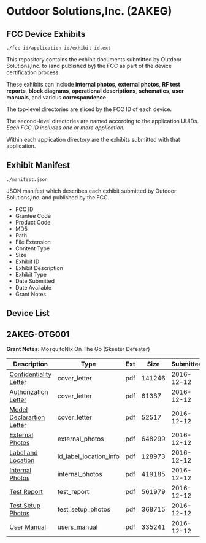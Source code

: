 # Outdoor Solutions,Inc. (2AKEG)
## FCC Device Exhibits

```
./fcc-id/application-id/exhibit-id.ext
```

This repository contains the exhibit documents submitted by Outdoor Solutions,Inc. to (and published by) the FCC as part of the device certification process.

These exhibits can include **internal photos**, **external photos**, **RF test reports**, **block diagrams**, **operational descriptions**, **schematics**, **user manuals**, and various **correspondence**.

The top-level directories are sliced by the FCC ID of each device.

The second-level directories are named according to the application UUIDs. *Each FCC ID includes one or more application.*

Within each application directory are the exhibits submitted with that application. 

## Exhibit Manifest

```
./manifest.json
```

JSON manifest which describes each exhibit submitted by Outdoor Solutions,Inc. and published by the FCC.

- FCC ID
- Grantee Code
- Product Code
- MD5
- Path
- File Extension
- Content Type
- Size
- Exhibit ID
- Exhibit Description
- Exhibit Type
- Date Submitted
- Date Available
- Grant Notes

## Device List
## 2AKEG-OTG001
**Grant Notes:** MosquitoNix On The Go (Skeeter Defeater)

| Description | Type | Ext | Size | Submitted | Available |
| ----------- | ---- | --- | ---- | --------- | --------- |
| [Confidentiality Letter](2AKEG-OTG001/a9c5746c2ade07d207800bc853eb9041/3225839.pdf) | cover_letter | pdf | 141246 | 2016-12-12 | 2016-12-12 |
| [Authorization Letter](2AKEG-OTG001/a9c5746c2ade07d207800bc853eb9041/3225840.pdf) | cover_letter | pdf | 61387 | 2016-12-12 | 2016-12-12 |
| [Model Declarartion Letter](2AKEG-OTG001/a9c5746c2ade07d207800bc853eb9041/3225841.pdf) | cover_letter | pdf | 52517 | 2016-12-12 | 2016-12-12 |
| [External Photos](2AKEG-OTG001/a9c5746c2ade07d207800bc853eb9041/3225835.pdf) | external_photos | pdf | 648299 | 2016-12-12 | 2016-12-12 |
| [Label and Location](2AKEG-OTG001/a9c5746c2ade07d207800bc853eb9041/3225842.pdf) | id_label_location_info | pdf | 128973 | 2016-12-12 | 2016-12-12 |
| [Internal Photos](2AKEG-OTG001/a9c5746c2ade07d207800bc853eb9041/3225836.pdf) | internal_photos | pdf | 419185 | 2016-12-12 | 2016-12-12 |
| [Test Report](2AKEG-OTG001/a9c5746c2ade07d207800bc853eb9041/3225843.pdf) | test_report | pdf | 561979 | 2016-12-12 | 2016-12-12 |
| [Test Setup Photos](2AKEG-OTG001/a9c5746c2ade07d207800bc853eb9041/3225837.pdf) | test_setup_photos | pdf | 368715 | 2016-12-12 | 2016-12-12 |
| [User Manual](2AKEG-OTG001/a9c5746c2ade07d207800bc853eb9041/3225838.pdf) | users_manual | pdf | 335241 | 2016-12-12 | 2016-12-12 |
